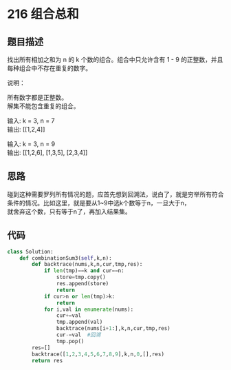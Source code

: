 # 216 组合总和

## 题目描述

找出所有相加之和为 n 的 k 个数的组合。组合中只允许含有 1 - 9 的正整数，并且每种组合中不存在重复的数字。

说明：

所有数字都是正整数。\
解集不能包含重复的组合。 

输入: k = 3, n = 7\
输出: [[1,2,4]]

输入: k = 3, n = 9\
输出: [[1,2,6], [1,3,5], [2,3,4]]

## 思路

碰到这种需要罗列所有情况的题，应首先想到回溯法，说白了，就是穷举所有符合条件的情况。比如这里，就是要从1~9中选k个数等于n，一旦大于n，\
就舍弃这个数，只有等于n了，再加入结果集。

## 代码

```Python
class Solution:
    def combinationSum3(self,k,n):
        def backtrace(nums,k,n,cur,tmp,res):
            if len(tmp)==k and cur==n:
                store=tmp.copy()
                res.append(store)
                return
            if cur>n or len(tmp)>k:
                return 
            for i,val in enumerate(nums):
                cur+=val
                tmp.append(val)
                backtrace(nums[i+1:],k,n,cur,tmp,res)
                cur-=val  #回溯
                tmp.pop()
        res=[]
        backtrace([1,2,3,4,5,6,7,8,9],k,n,0,[],res)
        return res
```
